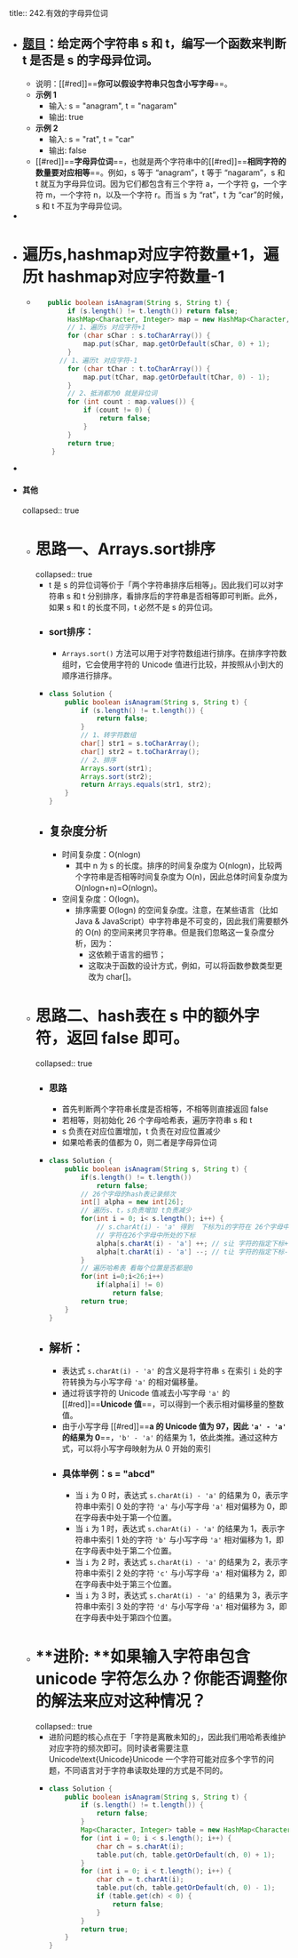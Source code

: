 title:: 242.有效的字母异位词

- ## [题目](https://leetcode.cn/problems/valid-anagram/)：给定两个字符串 s 和 t，编写一个函数来判断 t 是否是 s 的字母异位词。
	- 说明：[[#red]]==**你可以假设字符串只包含小写字母**==。
	- **示例 1**
		- 输入: s = "anagram", t = "nagaram"
		- 输出: true
	- **示例 2**
		- 输入: s = "rat", t = "car"
		- 输出: false
	- [[#red]]==**字母异位词**==，也就是两个字符串中的[[#red]]==**相同字符的数量要对应相等**==。例如，s 等于 “anagram”，t 等于 “nagaram”，s 和 t 就互为字母异位词。因为它们都包含有三个字符 a，一个字符 g，一个字符 m，一个字符 n，以及一个字符 r。而当 s 为 “rat”，t 为 “car”的时候，s 和 t 不互为字母异位词。
-
- # 遍历s,hashmap对应字符数量+1，遍历t hashmap对应字符数量-1
	- ```java
	     public boolean isAnagram(String s, String t) {
	          if (s.length() != t.length()) return false;
	          HashMap<Character, Integer> map = new HashMap<Character, Integer>();
	          // 1、遍历s 对应字符+1
	          for (char sChar : s.toCharArray()) {
	              map.put(sChar, map.getOrDefault(sChar, 0) + 1);
	          }
	   		// 1、遍历t 对应字符-1
	          for (char tChar : t.toCharArray()) {
	              map.put(tChar, map.getOrDefault(tChar, 0) - 1);
	          }
	          // 2、抵消都为0 就是异位词
	          for (int count : map.values()) {
	              if (count != 0) {
	                  return false;
	              }
	          }
	          return true;
	      }
	  ```
-
- ####  其他
  collapsed:: true
	- # 思路一、Arrays.sort排序
	  collapsed:: true
		- t 是 s 的异位词等价于「两个字符串排序后相等」。因此我们可以对字符串 s 和 t 分别排序，看排序后的字符串是否相等即可判断。此外，如果 s 和 t 的长度不同，t 必然不是 s 的异位词。
		- ### sort排序：
			- `Arrays.sort()` 方法可以用于对字符数组进行排序。在排序字符数组时，它会使用字符的 Unicode 值进行比较，并按照从小到大的顺序进行排序。
		- ```java
		  class Solution {
		      public boolean isAnagram(String s, String t) {
		          if (s.length() != t.length()) {
		              return false;
		          }
		          // 1、转字符数组
		          char[] str1 = s.toCharArray();
		          char[] str2 = t.toCharArray();
		          // 2、排序
		          Arrays.sort(str1);
		          Arrays.sort(str2);
		          return Arrays.equals(str1, str2);
		      }
		  }
		  ```
		- ## 复杂度分析
			- 时间复杂度：O(nlogn)
				- 其中 n 为 s 的长度。排序的时间复杂度为 O(nlogn)，比较两个字符串是否相等时间复杂度为 O(n)，因此总体时间复杂度为 O(nlog⁡n+n)=O(nlog⁡n)。
			- 空间复杂度：O(logn)。
				- 排序需要 O(logn) 的空间复杂度。注意，在某些语言（比如 Java & JavaScript）中字符串是不可变的，因此我们需要额外的 O(n) 的空间来拷贝字符串。但是我们忽略这一复杂度分析，因为：
					- 这依赖于语言的细节；
					- 这取决于函数的设计方式，例如，可以将函数参数类型更改为 char[]。
	- # 思路二、hash表在 s 中的额外字符，返回 false 即可。
	  collapsed:: true
		- ### 思路
			- 首先判断两个字符串长度是否相等，不相等则直接返回 false
			- 若相等，则初始化 26 个字母哈希表，遍历字符串 s 和 t
			- s 负责在对应位置增加，t 负责在对应位置减少
			- 如果哈希表的值都为 0，则二者是字母异位词
		- ```java
		  class Solution {
		      public boolean isAnagram(String s, String t) {
		          if(s.length() != t.length())
		              return false;
		          // 26个字母的hash表记录频次
		          int[] alpha = new int[26];
		          // 遍历s、t，s负责增加 t负责减少
		          for(int i = 0; i< s.length(); i++) {
		              // s.charAt(i) - 'a' 得到  下标为i的字符在 26个字母中相对于a的偏移量。同时也可以当为
		              // 字符在26个字母中所处的下标
		              alpha[s.charAt(i) - 'a'] ++; // s让 字符的指定下标+1
		              alpha[t.charAt(i) - 'a'] --; // t让 字符的指定下标-1
		          }
		          // 遍历哈希表 看每个位置是否都是0
		          for(int i=0;i<26;i++)
		              if(alpha[i] != 0)
		                  return false;
		          return true;
		      }
		  }
		  ```
		- ## 解析：
			- 表达式 `s.charAt(i) - 'a'` 的含义是将字符串 `s` 在索引 `i` 处的字符转换为与小写字母 `'a'` 的相对偏移量。
			- 通过将该字符的 Unicode 值减去小写字母 `'a'` 的[[#red]]==**Unicode 值**==，可以得到一个表示相对偏移量的整数值。
			- 由于小写字母 [[#red]]==**a 的 Unicode 值为 97，因此 `'a' - 'a'` 的结果为 0**==，`'b' - 'a'` 的结果为 1，依此类推。通过这种方式，可以将小写字母映射为从 0 开始的索引
			- ### 具体举例：s = "abcd"
				- 当 `i` 为 0 时，表达式 `s.charAt(i) - 'a'` 的结果为 0，表示字符串中索引 0 处的字符 `'a'` 与小写字母 `'a'` 相对偏移为 0，即在字母表中处于第一个位置。
				- 当 `i` 为 1 时，表达式 `s.charAt(i) - 'a'` 的结果为 1，表示字符串中索引 1 处的字符 `'b'` 与小写字母 `'a'` 相对偏移为 1，即在字母表中处于第二个位置。
				- 当 `i` 为 2 时，表达式 `s.charAt(i) - 'a'` 的结果为 2，表示字符串中索引 2 处的字符 `'c'` 与小写字母 `'a'` 相对偏移为 2，即在字母表中处于第三个位置。
				- 当 `i` 为 3 时，表达式 `s.charAt(i) - 'a'` 的结果为 3，表示字符串中索引 3 处的字符 `'d'` 与小写字母 `'a'` 相对偏移为 3，即在字母表中处于第四个位置。
	- # **进阶: **如果输入字符串包含 unicode 字符怎么办？你能否调整你的解法来应对这种情况？
	  collapsed:: true
		- 进阶问题的核心点在于「字符是离散未知的」，因此我们用哈希表维护对应字符的频次即可。同时读者需要注意 Unicode\text{Unicode}Unicode 一个字符可能对应多个字节的问题，不同语言对于字符串读取处理的方式是不同的。
		- ```java
		  class Solution {
		      public boolean isAnagram(String s, String t) {
		          if (s.length() != t.length()) {
		              return false;
		          }
		          Map<Character, Integer> table = new HashMap<Character, Integer>();
		          for (int i = 0; i < s.length(); i++) {
		              char ch = s.charAt(i);
		              table.put(ch, table.getOrDefault(ch, 0) + 1);
		          }
		          for (int i = 0; i < t.length(); i++) {
		              char ch = t.charAt(i);
		              table.put(ch, table.getOrDefault(ch, 0) - 1);
		              if (table.get(ch) < 0) {
		                  return false;
		              }
		          }
		          return true;
		      }
		  }
		  ```